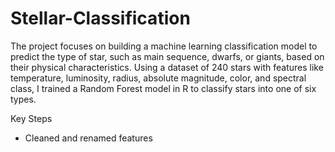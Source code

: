# Stellar-Classification

The project focuses on building a machine learning classification model to predict the type of star, such as main sequence, dwarfs, or giants, based on their physical characteristics. Using a dataset of 240 stars with features like temperature, luminosity, radius, absolute magnitude, color, and spectral class, I trained a Random Forest model in R to classify stars into one of six types.

Key Steps
* Cleaned and renamed features
